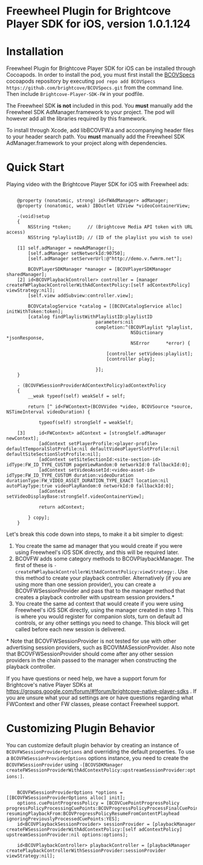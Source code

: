 # Freewheel Plugin for Brightcove Player SDK for iOS, version 1.0.1.124

Installation
===========
Freewheel Plugin for Brightcove Player SDK for iOS can be installed through Cocoapods. In order to install the pod, you must first install the [BCOVSpecs](https://github.com/brightcove/BCOVSpecs) cocoapods repository by executing `pod repo add BCOVSpecs https://github.com/brightcove/BCOVSpecs.git` from the command line. Then include `Brightcove-Player-SDK-FW` in your podfile.

The Freewheel SDK **is not** included in this pod.  You **must** manually add the Freewheel SDK AdManager.framework to your project. The pod will however add all the libraries required by this framework.

To install through Xcode, add libBCOVFW.a and accompanying header files to your header search path. You **must** manually add the Freewheel SDK AdManager.framework to your project along with dependencies.

Quick Start
===========
Playing video with the Brightcove Player SDK for iOS with Freewheel ads:

```objc

    @property (nonatomic, strong) id<FWAdManager> adManager;
    @property (nonatomic, weak) IBOutlet UIView *videoContainerView;
    
    -(void)setup
    {
        NSString *token;      // (Brightcove Media API token with URL access)
        NSString *playlistID; // (ID of the playlist you wish to use)
    
    [1] self.adManager = newAdManager();
        [self.adManager setNetworkId:90750];
        [self.adManager setServerUrl:@"http://demo.v.fwmrm.net"];
    
        BCOVPlayerSDKManager *manager = [BCOVPlayerSDKManager sharedManager];
    [2] id<BCOVPlaybackController> controller = [manager createFWPlaybackControllerWithAdContextPolicy:[self adContextPolicy] viewStrategy:nil];
        [self.view addSubview:controller.view];
    
        BCOVCatalogService *catalog = [[BCOVCatalogService alloc] initWithToken:token];
        [catalog findPlaylistWithPlaylistID:playlistID
                                 parameters:nil
                                 completion:^(BCOVPlaylist *playlist,
                                              NSDictionary *jsonResponse,
                                              NSError      *error) {
    
                                     [controller setVideos:playlist];
                                     [controller play];
                                     
                                 }];
    }
    
    - (BCOVFWSessionProviderAdContextPolicy)adContextPolicy
    {
        __weak typeof(self) weakSelf = self;
        
        return [^ id<FWContext>(BCOVVideo *video, BCOVSource *source, NSTimeInterval videoDuration) {
            
            typeof(self) strongSelf = weakSelf;
    
    [3]     id<FWContext> adContext = [strongSelf.adManager newContext];
            [adContext setPlayerProfile:<player-profile> defaultTemporalSlotProfile:nil defaultVideoPlayerSlotProfile:nil defaultSiteSectionSlotProfile:nil];
            [adContext setSiteSectionId:<site-section-id> idType:FW_ID_TYPE_CUSTOM pageViewRandom:0 networkId:0 fallbackId:0];
            [adContext setVideoAssetId:<video-asset-id> idType:FW_ID_TYPE_CUSTOM duration:videoDuration durationType:FW_VIDEO_ASSET_DURATION_TYPE_EXACT location:nil autoPlayType:true videoPlayRandom:0 networkId:0 fallbackId:0];
            [adContext setVideoDisplayBase:strongSelf.videoContainerView];
            
            return adContext;
            
        } copy];
    }
```
Let's break this code down into steps, to make it a bit simpler to digest:

1. You create the same ad manager that you would create if you were using Freewheel's iOS SDK directly, and this will be required later.
1. BCOVFW adds some category methods to BCOVPlaybackManager. The first of these is `-createFWPlaybackControllerWithAdContextPolicy:viewStrategy:`. Use this method to create your playback controller. Alternatively (if you are using more than one session provider), you can create a BCOVFWSessionProvider and pass that to the manager method that creates a playback controller with upstream session providers.\*
1. You create the same ad context that would create if you were using Freewheel's iOS SDK directly, using the manager created in step 1. This is where you would register for companion slots, turn on default ad controls, or any other settings you need to change. This block will get called before each new session is delivered.

\* Note that BCOVFWSessionProvider is not tested for use with other advertising session providers, such as BCOVIMASessionProvider. Also note that BCOVFWSessionProvider should come after any other session providers in the chain passed to the manager when constructing the playback controller.

If you have questions or need help, we have a support forum for Brightcove's native Player SDKs at https://groups.google.com/forum/#!forum/brightcove-native-player-sdks . If you are unsure what your ad settings are or have questions regarding what FWContext and other FW classes, please contact Freewheel support.

Customizing Plugin Behavior
===========
You can customize default plugin behavior by creating an instance of `BCOVFWSessionProviderOptions` and overriding the default properties. To use a `BCOVFWSessionProviderOptions` options instance, you need to create the `BCOVFWSessionProvider` using `-[BCOVSDKManager createFWSessionProviderWithAdContextPolicy:upstreamSessionProvider:options:]`.

```objc

    BCOVFWSessionProviderOptions *options = [[BCOVFWSessionProviderOptions alloc] init];
    options.cuePointProgressPolicy = [BCOVCuePointProgressPolicy progressPolicyProcessingCuePoints:BCOVProgressPolicyProcessFinalCuePoint resumingPlaybackFrom:BCOVProgressPolicyResumeFromContentPlayhead ignoringPreviouslyProcessedCuePoints:YES];
    id<BCOVPlaybackSessionProvider> sessionProvider = [playbackManager createFWSessionProviderWithAdContextPolicy:[self adContextPolicy] upstreamSessionProvider:nil options:options];

    id<BCOVPlaybackController> playbackController = [playbackManager createPlaybackControllerWithSessionProvider:sessionProvider viewStrategy:nil];
```




